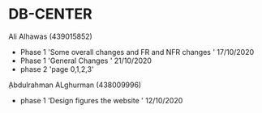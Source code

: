 # DB-CENTER
Ali Alhawas (439015852)
- Phase 1 'Some overall changes and FR and NFR changes ' 17/10/2020
- Phase 1 'General Changes ' 21/10/2020 
- phase 2 'page 0,1,2,3'

ِAbdulrahman ALghurman (438009996)
- phase 1 'Design figures the website ' 12/10/2020

